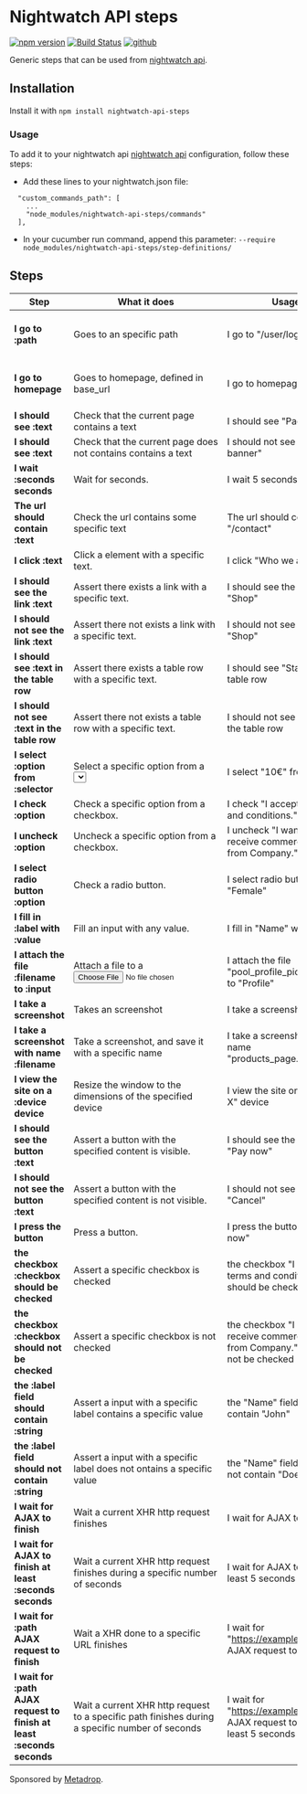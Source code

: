 # Nightwatch API steps

[![npm version](https://badge.fury.io/js/nightwatch-api-steps.svg)](https://badge.fury.io/js/nightwatch-api-steps)
[![Build Status](https://travis-ci.org/Metadrop/nightwatch-api-steps.svg?branch=master)](https://travis-ci.org/Metadrop/nightwatch-api-steps)
[![github](https://img.shields.io/badge/PRs-welcome-blue.svg)](https://github.com/Metadrop/nightwatch-api-steps)

Generic steps that can be used from [nightwatch api](https://github.com/mucsi96/nightwatch-api).

## Installation

Install it with
`npm install nightwatch-api-steps`

### Usage
To add it to your nightwatch api [nightwatch api](https://github.com/mucsi96/nightwatch-api) configuration, follow these steps:

- Add these lines to your nightwatch.json file:

```
  "custom_commands_path": [
    ...
    "node_modules/nightwatch-api-steps/commands"
  ],
```

- In your cucumber run command, append this parameter: `--require node_modules/nightwatch-api-steps/step-definitions/`

## Steps

| Step                                                              | What it does   | Usage   |  Alternatives |
|-------------------------------------------------------------------|---|---|---|
| **I go to :path** | Goes to an specific path | I go to "/user/login" | I am at :path; I am on :path , I visit :path |
| **I go to homepage** | Goes to homepage, defined in base_url | I go to homepage | I am at :path; I am on :path , I visit :path |
| **I should see :text**                                        |  Check that the current page contains a text |  I should see "Page title" |   |
| **I should see :text**                                        |  Check that the current page does not contains contains a text |  I should not see "Cookies banner" |   |
| **I wait :seconds seconds**                                        |  Wait for seconds. |  I wait 5 seconds  |    |
| **The url should contain :text**                                        |  Check the url contains some specific text |  The url should contain "/contact"  |   |
| **I click :text**                                        |  Click a element with a specific text. |  I click "Who we are"  |  I follow :text  |
| **I should see the link :text**                                        |  Assert there exists a link with a specific text. |  I should see the link "Shop"  |    |
| **I should not see the link :text**                                        |  Assert there not exists a link with a specific text. |  I should not see the link "Shop"  |    |
| **I should see :text in the table row**                                        |  Assert there exists a table row with a specific text. |  I should see "Status" in the table row  |    |
| **I should not see :text in the table row**                                        |  Assert there not exists a table row with a specific text. |  I should not see "Status" in the table row  |    |
| **I select :option from :selector**                                        |  Select a specific option from a <select> input. |  I select "10€" from "Price"  |    |
| **I check :option**                                        |  Check a specific option from a checkbox. |  I check "I accept terms and conditions."  |    |
| **I uncheck :option**                                        |  Uncheck a specific option from a checkbox. |  I uncheck "I want to receive commercial emails from Company."  |    |
| **I select radio button :option**                                        |  Check a radio button.  |  I select radio button "Female"  |
| **I fill in :label with :value**                                        |  Fill an input with any value.  |  I fill in "Name" with "John"  |
| **I attach the file :filename to :input**                            |  Attach a file to a <input type="file"> | I attach the file "pool_profile_picture.png" to "Profile"  |   |
| **I take a screenshot**                                               |  Takes an screenshot | I take a screenshot  |   |   |
| **I take a screenshot with name :filename**                                               |  Take a screenshot, and save it with a specific name | I take a screenshot with name "products_page.png"  |   |
| **I view the site on a :device device**                              |  Resize the window to the dimensions of the specified device | I view the site on a "Iphone X" device  |   |
| **I should see the button :text**                        |  Assert a button with the specified content is visible.  | I should see the button "Pay now" |   |
| **I should not see the button :text**                        |  Assert a button with the specified content is not visible.  | I should not see the button "Cancel" |   |
| **I press the button**                | Press a button.  | I press the button "Pay now"  |   |
| **the checkbox :checkbox should be checked**               | Assert a specific checkbox is checked  | the checkbox "I accept terms and conditions" should be checked  | the checkbox :checkbox is checked  |   |
| **the checkbox :checkbox should not be checked**               | Assert a specific checkbox is not checked  | the checkbox "I want to receive commercial emails from Company." should not be checked  | the checkbox :checkbox is unchecked  |   |
| **the :label field should contain :string**                        | Assert a input with a specific label contains a specific value | the "Name" field should contain "John"  |   |
| **the :label field should not contain :string**                        | Assert a input with a specific label does not ontains a specific value | the "Name" field should not contain "Doe"  |   |
| **I wait for AJAX to finish**                        | Wait a current XHR http request finishes | I wait for AJAX to finish  |   |
| **I wait for AJAX to finish at least :seconds seconds**                        | Wait a current XHR http request finishes during a specific number of seconds | I wait for AJAX to finish at least 5 seconds  |   |
| **I wait for :path AJAX request to finish**                        | Wait a XHR done to a specific URL finishes  |  I wait for "https://example.com/ajax" AJAX request to finish |   |
| **I wait for :path AJAX request to finish at least :seconds seconds**                        | Wait a current XHR http request to a specific path finishes during a specific number of seconds | I wait for "https://example.com/ajax" AJAX request to finish at least 5 seconds  |   | 

Sponsored by [Metadrop](http://metadrop.net/).
